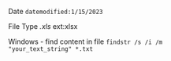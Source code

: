 Date
<Code>datemodified:1/15/2023</code>

File Type
*.xls*
ext:xlsx


Windows - find content in file
<code>findstr /s /i /m "your_text_string" *.txt</code>
